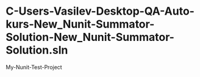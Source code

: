 # C-Users-Vasilev-Desktop-QA-Auto-kurs-New_Nunit-Summator-Solution-New_Nunit-Summator-Solution.sln
My-Nunit-Test-Project
